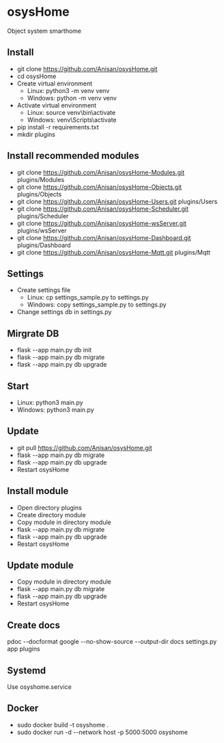# osysHome 

Object system smarthome

## Install

* git clone https://github.com/Anisan/osysHome.git
* cd osysHome
* Create virtual environment
    * Linux: python3 -m venv venv 
    * Windows: python -m venv venv 
* Activate virtual environment
    * Linux: source venv\bin\activate
    * Windows: venv\Scripts\activate
* pip install -r requirements.txt
* mkdir plugins

## Install recommended modules

* git clone https://github.com/Anisan/osysHome-Modules.git plugins/Modules
* git clone https://github.com/Anisan/osysHome-Objects.git plugins/Objects
* git clone https://github.com/Anisan/osysHome-Users.git plugins/Users
* git clone https://github.com/Anisan/osysHome-Scheduler.git plugins/Scheduler
* git clone https://github.com/Anisan/osysHome-wsServer.git plugins/wsServer
* git clone https://github.com/Anisan/osysHome-Dashboard.git plugins/Dashboard
* git clone https://github.com/Anisan/osysHome-Mqtt.git plugins/Mqtt

## Settings

* Create settings file
    * Linux: cp settings_sample.py to settings.py
    * Windows: copy settings_sample.py to settings.py
* Change settings db in settings.py

## Mirgrate DB
* flask --app main.py db init
* flask --app main.py db migrate
* flask --app main.py db upgrade

## Start

* Linux: python3 main.py
* Windows: python3 main.py

## Update

* git pull https://github.com/Anisan/osysHome.git
* flask --app main.py db migrate
* flask --app main.py db upgrade
* Restart osysHome

## Install module

* Open directory plugins
* Create directory module
* Copy module in directory module
* flask --app main.py db migrate
* flask --app main.py db upgrade
* Restart osysHome

## Update module

* Copy module in directory module
* flask --app main.py db migrate
* flask --app main.py db upgrade
* Restart osysHome

## Create docs

pdoc --docformat google --no-show-source --output-dir docs settings.py app plugins

## Systemd

Use osyshome.service

## Docker

* sudo docker build -t osyshome .
* sudo docker run -d --network host -p 5000:5000 osyshome
